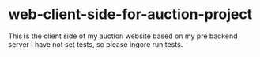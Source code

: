 # web-client-side-for-auction-project
This is the client side of my auction website based on my pre backend server
I have not set tests, so please ingore run tests.
